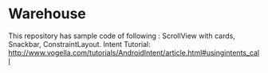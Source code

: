 # Warehouse
This repository has sample code of following : ScrollView with cards, Snackbar, ConstraintLayout.
Intent Tutorial: http://www.vogella.com/tutorials/AndroidIntent/article.html#usingintents_call
